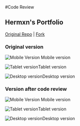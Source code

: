 #Code Review
## Hermxn's Portfolio
[Original Repo](https://github.com/Hermxn/portf) | [Fork](https://github.com/cmarchena/h-portf)

### Original version
![Mobile Version](images/mobile-320px-pre.png)
Mobile version

![Tablet version](images/tablet-768px-pre.png)Tablet version

![Desktop version](images/desktop-1024px-pre.png)Desktop version

### Version after code review
![Mobile Version](images/mobile-320px-post.png)
Mobile version

![Tablet version](images/tablet-768px-post.png)Tablet version

![Desktop version](images/desktop-1024px-post.png)Desktop version